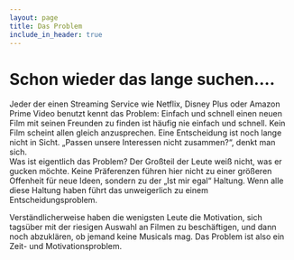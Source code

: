 ```yaml
---
layout: page
title: Das Problem
include_in_header: true
---
```


# Schon wieder das lange suchen….

Jeder der einen Streaming Service wie Netflix, Disney Plus oder Amazon Prime Video benutzt kennt das Problem: Einfach und schnell einen neuen Film mit seinen Freunden zu finden ist häufig nie einfach und schnell. Kein Film scheint allen gleich anzusprechen. Eine Entscheidung ist noch lange nicht in Sicht. „Passen unsere Interessen nicht zusammen?“, denkt man sich.
<br>
Was ist eigentlich das Problem? Der Großteil der Leute weiß nicht, was er gucken möchte. Keine Präferenzen führen hier nicht zu einer größeren Offenheit für neue Ideen, sondern zu der „Ist mir egal“ Haltung. Wenn alle diese Haltung haben führt das unweigerlich zu einem Entscheidungsproblem. <br>

Verständlicherweise haben die wenigsten Leute die Motivation, sich tagsüber mit der riesigen Auswahl an Filmen zu beschäftigen, und dann noch abzuklären, ob jemand keine Musicals mag. Das Problem ist also ein Zeit- und Motivationsproblem. 

